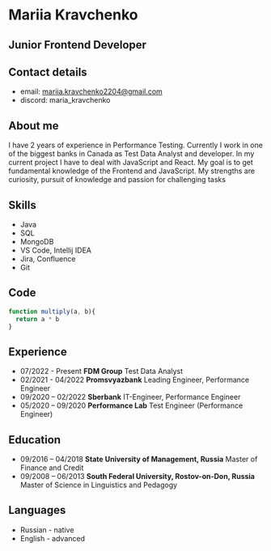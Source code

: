 # Mariia Kravchenko
## Junior Frontend Developer
## Contact details
* email: mariia.kravchenko2204@gmail.com
* discord: maria_kravchenko
## About me
I have 2 years of experience in Performance Testing. Currently I work in one of the biggest banks in Canada as Test Data Analyst and developer. In my current project I have to deal with JavaScript and React. My goal is to get fundamental knowledge of the Frontend and JavaScript. My strengths are curiosity, pursuit of knowledge and passion for challenging tasks
## Skills
* Java
* SQL
* MongoDB
* VS Code, Intellij IDEA
* Jira, Confluence
* Git
## Code
```javascript 
function multiply(a, b){
  return a * b
}
```
## Experience
* 07/2022 - Present **FDM Group** Test Data Analyst 
* 02/2021 - 04/2022 **Promsvyazbank** Leading Engineer, Performance Engineer
* 09/2020 – 02/2022 **Sberbank** IT-Engineer, Performance Engineer
* 05/2020 – 09/2020 **Performance Lab** Test Engineer (Performance Engineer)

## Education
* 09/2016 – 04/2018 **State University of Management, Russia** Master of Finance and Credit
* 09/2008 – 06/2013 **South Federal University, Rostov-on-Don, Russia** Master of Science in Linguistics and Pedagogy 

## Languages
* Russian - native
* English - advanced 





